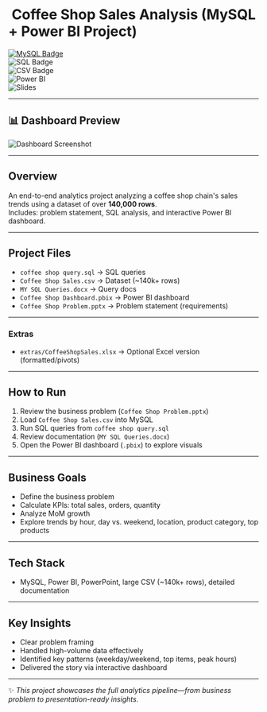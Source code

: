 # ​ Coffee Shop Sales Analysis (MySQL + Power BI Project)

[![MySQL Badge](https://img.shields.io/badge/Database-MySQL-blue)](https://www.mysql.com/)  
![SQL Badge](https://img.shields.io/badge/Language-SQL-green)  
![CSV Badge](https://img.shields.io/badge/Data-CSV-orange)  
![Power BI](https://img.shields.io/badge/Visualization-PowerBI-yellow)  
![Slides](https://img.shields.io/badge/Slides-Problem_Statement-red)

---

## 📊 Dashboard Preview
![Dashboard Screenshot](images/dashboard-preview.png)

---

##  Overview
An end-to-end analytics project analyzing a coffee shop chain's sales trends using a dataset of over **140,000 rows**.  
Includes: problem statement, SQL analysis, and interactive Power BI dashboard.

---

##  Project Files
- `coffee shop query.sql` → SQL queries  
- `Coffee Shop Sales.csv` → Dataset (~140k+ rows)  
- `MY SQL Queries.docx` → Query docs  
- `Coffee Shop Dashboard.pbix` → Power BI dashboard  
- `Coffee Shop Problem.pptx` → Problem statement (requirements)

---

###  Extras
- `extras/CoffeeShopSales.xlsx` → Optional Excel version (formatted/pivots)

---

##  How to Run
1. Review the business problem (`Coffee Shop Problem.pptx`)  
2. Load `Coffee Shop Sales.csv` into MySQL  
3. Run SQL queries from `coffee shop query.sql`  
4. Review documentation (`MY SQL Queries.docx`)  
5. Open the Power BI dashboard (`.pbix`) to explore visuals

---

##  Business Goals
- Define the business problem
- Calculate KPIs: total sales, orders, quantity  
- Analyze MoM growth  
- Explore trends by hour, day vs. weekend, location, product category, top products

---

##  Tech Stack
- MySQL, Power BI, PowerPoint, large CSV (~140k+ rows), detailed documentation

---

##  Key Insights
- Clear problem framing  
- Handled high-volume data effectively  
- Identified key patterns (weekday/weekend, top items, peak hours)  
- Delivered the story via interactive dashboard

---

✨ *This project showcases the full analytics pipeline—from business problem to presentation-ready insights.*

